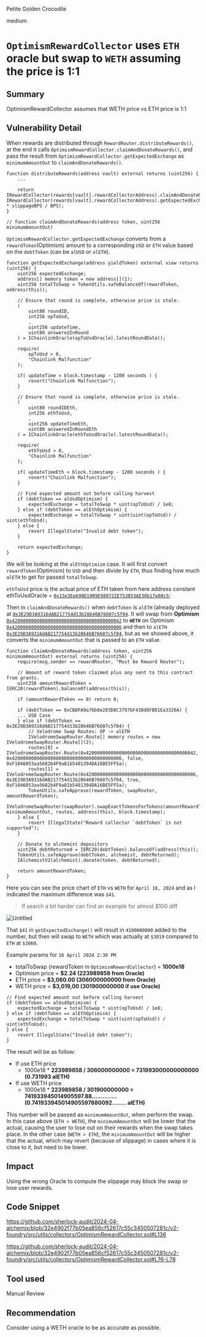 Petite Golden Crocodile

medium

# `OptimismRewardCollector` uses `ETH` oracle but swap to `WETH` assuming the price is 1:1

## Summary

OptimismRewardCollector assumes that WETH price vs ETH price is 1:1

## Vulnerability Detail

When rewards are distributed through `RewardRouter.distributeRewards()`, at the end it calls `OptimismRewardCollector.claimAndDonateRewards()`, and pass the result from `OptimismRewardCollector.getExpectedExchange` as `minimumAmountOut` to `claimAndDonateRewards()`. 

```solidity
function distributeRewards(address vault) external returns (uint256) {
    ...

    return IRewardCollector(rewards[vault].rewardCollectorAddress).claimAndDonateRewards(vault, IRewardCollector(rewards[vault].rewardCollectorAddress).getExpectedExchange(vault) * slippageBPS / BPS);
}

// function claimAndDonateRewards(address token, uint256 minimumAmountOut)
```

`OptimismRewardCollector.getExpectedExchange` converts from a `rewardToken`(Optimism) amount to a corresponding `USD` or `ETH` value based on the `debtToken` (can be `alUSD` or `alETH`).

```solidity
function getExpectedExchange(address yieldToken) external view returns (uint256) {
    uint256 expectedExchange;
    address[] memory token = new address[](1);
    uint256 totalToSwap = TokenUtils.safeBalanceOf(rewardToken, address(this));

    // Ensure that round is complete, otherwise price is stale.
    (
        uint80 roundID,
        int256 opToUsd,
        ,
        uint256 updateTime,
        uint80 answeredInRound
    ) = IChainlinkOracle(opToUsdOracle).latestRoundData();
    
    require(
        opToUsd > 0, 
        "Chainlink Malfunction"
    );

    if( updateTime < block.timestamp - 1200 seconds ) {
        revert("Chainlink Malfunction");
    }

    // Ensure that round is complete, otherwise price is stale.
    (
        uint80 roundIDEth,
        int256 ethToUsd,
        ,
        uint256 updateTimeEth,
        uint80 answeredInRoundEth
    ) = IChainlinkOracle(ethToUsdOracle).latestRoundData();
    
    require(
        ethToUsd > 0, 
        "Chainlink Malfunction"
    );

    if( updateTimeEth < block.timestamp - 1200 seconds ) {
        revert("Chainlink Malfunction");
    }

    // Find expected amount out before calling harvest
    if (debtToken == alUsdOptimism) {
        expectedExchange = totalToSwap * uint(opToUsd) / 1e8;
    } else if (debtToken == alEthOptimism) {
        expectedExchange = totalToSwap * uint(uint(opToUsd)) / uint(ethToUsd);
    } else {
        revert IllegalState("Invalid debt token");
    }

    return expectedExchange;
}
```

We will be looking at the `alEthOptimism` case. It will first convert `rewardToken`(Optimism) to `USD` and then divide by `ETH`, thus finding how much `alETH` to get for passed `totalToSwap`.

`ethToUsd` price is the actual price of ETH taken from here address constant ethToUsdOracle = [`0x13e3Ee699D1909E989722E753853AE30b17e08c5`](https://optimistic.etherscan.io/address/0x13e3Ee699D1909E989722E753853AE30b17e08c5);

Then in `claimAndDonateRewards()` when `debtToken` is `alETH` (already deployed at [`0x3E29D3A9316dAB217754d13b28646B76607c5f04`](https://optimistic.etherscan.io/address/0x3E29D3A9316dAB217754d13b28646B76607c5f04). It will swap from **Optimism** [`0x4200000000000000000000000000000000000042`](https://optimistic.etherscan.io/address/0x4200000000000000000000000000000000000042) to **`WETH`** on Optimism [`0x4200000000000000000000000000000000000006`](https://optimistic.etherscan.io/token/0x4200000000000000000000000000000000000006) and then to `alETH` [`0x3E29D3A9316dAB217754d13b28646B76607c5f04`](https://optimistic.etherscan.io/address/0x3E29D3A9316dAB217754d13b28646B76607c5f04), but as we showed above, it converts the `minimumAmountOut` that is passed to an `ETH` value.

```solidity
function claimAndDonateRewards(address token, uint256 minimumAmountOut) external returns (uint256) {
    require(msg.sender == rewardRouter, "Must be Reward Router"); 

    // Amount of reward token claimed plus any sent to this contract from grants.
    uint256 amountRewardToken = IERC20(rewardToken).balanceOf(address(this));

    if (amountRewardToken == 0) return 0;

    if (debtToken == 0xCB8FA9a76b8e203D8C3797bF438d8FB81Ea3326A) {
    ... USD Case
    } else if (debtToken == 0x3E29D3A9316dAB217754d13b28646B76607c5f04) {
        // Velodrome Swap Routes: OP -> alETH
        IVelodromeSwapRouter.Route[] memory routes = new IVelodromeSwapRouter.Route[](2);
        routes[0] = IVelodromeSwapRouter.Route(0x4200000000000000000000000000000000000042, 0x4200000000000000000000000000000000000006, false, 0xF1046053aa5682b4F9a81b5481394DA16BE5FF5a);
        routes[1] = IVelodromeSwapRouter.Route(0x4200000000000000000000000000000000000006, 0x3E29D3A9316dAB217754d13b28646B76607c5f04, true, 0xF1046053aa5682b4F9a81b5481394DA16BE5FF5a);
        TokenUtils.safeApprove(rewardToken, swapRouter, amountRewardToken);
        IVelodromeSwapRouter(swapRouter).swapExactTokensForTokens(amountRewardToken, minimumAmountOut, routes, address(this), block.timestamp);
    } else {
        revert IllegalState("Reward collector `debtToken` is not supported");
    }

    // Donate to alchemist depositors
    uint256 debtReturned = IERC20(debtToken).balanceOf(address(this));
    TokenUtils.safeApprove(debtToken, alchemist, debtReturned);
    IAlchemistV2(alchemist).donate(token, debtReturned);

    return amountRewardToken;
}
```

Here you can see the price chart of `ETH` vs `WETH` for `April 18, 2024` and as I indicated the maximum difference was `$41`.

> If search a bit harder can find an example for almost $100 diff
> 

![Untitled](https://i.imgur.com/fO5wvTL.png)

That `$41` in `getExpectedExchange()` will result in `4100000000` added to the number, but then will swap to `WETH` which was actually at `$3019` compared to `ETH` at `$3060`.

Example params for `18 April 2024 2:30 PM`

- totalToSwap (rewardToken in `OptimismRewardCollector`) = **1000e18**
- Optimism price = **$2.24 (223989858 from Oracle)**
- ETH price = **$3,060.00 (306000000000 from Oracle)**
- WETH price = **$3,019,00 (301900000000 if use Oracle)**

```solidity
// Find expected amount out before calling harvest
if (debtToken == alUsdOptimism) {
    expectedExchange = totalToSwap * uint(opToUsd) / 1e8;
} else if (debtToken == alEthOptimism) {
    expectedExchange = totalToSwap * uint(uint(opToUsd)) / uint(ethToUsd);
} else {
    revert IllegalState("Invalid debt token");
}
```

The result will be as follow:

- If use ETH price
    - 1000e18 * **223989858 / 306000000000 = 731993000000000000 (0.731993 alETH)**
- If use WETH price
    - 1000e18 * **223989858 / 301900000000 = 741933945014905597.88………….. (0.741933945014905597880092…….. alETH)**

This number will be passed as `minimumAmountOut`, when perform the swap. In this case above (`ETH > WETH`), the `minimumAmountOut` will be lower that the actual, causing the user to lose out on their rewards when the swap takes place. In the other case (`WETH > ETH`), the `minimumAmountOut` will be higher that the actual, which may revert (because of slippage) in cases where it is close to it, but need to be lower.

## Impact

Using the wrong Oracle to compute the slippage may block the swap or lose user rewards.

## Code Snippet
https://github.com/sherlock-audit/2024-04-alchemix/blob/32e4902f77b05ea856cf52617c55c3450507281c/v2-foundry/src/utils/collectors/OptimismRewardCollector.sol#L136

https://github.com/sherlock-audit/2024-04-alchemix/blob/32e4902f77b05ea856cf52617c55c3450507281c/v2-foundry/src/utils/collectors/OptimismRewardCollector.sol#L76-L78

## Tool used

Manual Review

## Recommendation

Consider using a WETH oracle to be as accurate as possible.